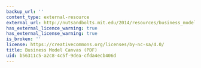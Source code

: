 ```yaml
---
backup_url: ''
content_type: external-resource
external_url: http://nutsandbolts.mit.edu/2014/resources/business_model_canvas_poster.pdf
has_external_licence_warning: true
has_external_license_warning: true
is_broken: ''
license: https://creativecommons.org/licenses/by-nc-sa/4.0/
title: Business Model Canvas (PDF)
uid: b56311c5-a2c8-4c5f-9dea-cfda4ecb406d
---
```

